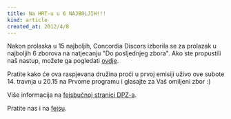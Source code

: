 ```yaml
---
title: Na HRT-u u 6 NAJBOLJIH!!!
kind: article
created_at: 2012/4/8
---
```


Nakon prolaska u 15 najboljih, Concordia Discors izborila se za prolazak u najboljih 6 zborova na natjecanju "Do posljednjeg zbora". Ako ste propustili naš nastup, možete ga pogledati [ovdje](http://youtu.be/OYoTi5-zxbM).

Pratite kako će ova raspjevana družina proći u prvoj emisiji uživo ove subote 14. travnja u 20.15 na Prvome programu i glasajte za Vaš omiljeni zbor :)

Više informacija na [fejsbučnoj stranici DPZ-a](http://www.facebook.com/do.posljednjeg.zbora).

Pratite nas i na [fejsu](http://www.facebook.com/pages/Akademski-zbor-FFZG-Concordia-discors/160790383965096).
